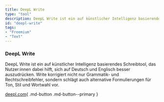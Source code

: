 ```yaml
---
title: DeepL Write
type: "tool"
description: DeepL Write ist ein auf künstlicher Intelligenz basierendes Schreibtool.
id: "deepl-write"
tags:
- "Freemium"
- "Text"
---
```


### DeepL Write

DeepL Write ist ein auf künstlicher Intelligenz basierendes Schreibtool, das Nutzer:innen dabei hilft, sich auf Deutsch und Englisch besser auszudrücken. Write korrigiert nicht nur Grammatik- und Rechtschreibfehler, sondern schlägt auch alternative Formulierungen für Ton, Stil und Wortwahl vor. 

[deepl.com](https://www.deepl.com/write){ .md-button .md-button--primary } 
